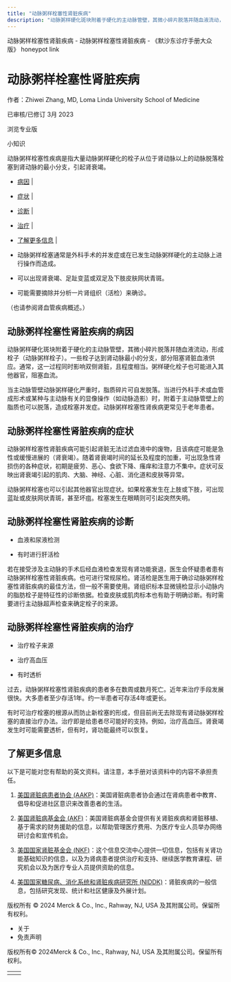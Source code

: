 ```yaml
---
title: "动脉粥样栓塞性肾脏疾病"
description: "动脉粥样硬化斑块附着于硬化的主动脉管壁，其微小碎片脱落并随血液流动，形成栓子（动脉粥样栓子）。一些栓子达到肾动脉最小的分支，部分阻塞肾脏血液供应。通常，这一过程同时影响双侧肾脏，且程度相当。粥样硬化栓子也可能进入其他器官，阻塞血流。"
---
```


﻿动脉粥样栓塞性肾脏疾病 \- 动脉粥样栓塞性肾脏疾病 \- 《默沙东诊疗手册大众版》 honeypot link

# 动脉粥样栓塞性肾脏疾病

作者：Zhiwei Zhang, MD, Loma Linda University School of Medicine

已审核/已修订 3月 2023

浏览专业版

小知识

动脉粥样栓塞性疾病是指大量动脉粥样硬化的栓子从位于肾动脉以上的动脉脱落栓塞到肾动脉的最小分支，引起肾衰竭。

- [病因](#病因_v45680493_zh) \|
- [症状](#症状_v762214_zh) \|
- [诊断](#诊断_v762219_zh) \|
- [治疗](#治疗_v762222_zh) \|
- [了解更多信息](#了解更多信息_v52131354_zh) \|

- 动脉粥样栓塞通常是外科手术的并发症或在已发生动脉粥样硬化的主动脉上进行操作而造成。

- 可以出现肾衰竭、足趾变蓝或双足及下肢皮肤网状青斑。

- 可能需要摘除并分析一片肾组织（活检）来确诊。


（也请参阅肾血管疾病概述。）

## 动脉粥样栓塞性肾脏疾病的病因

动脉粥样硬化斑块附着于硬化的主动脉管壁，其微小碎片脱落并随血液流动，形成栓子（动脉粥样栓子）。一些栓子达到肾动脉最小的分支，部分阻塞肾脏血液供应。通常，这一过程同时影响双侧肾脏，且程度相当。粥样硬化栓子也可能进入其他器官，阻塞血流。

当主动脉管壁动脉粥样硬化严重时，脂质碎片可自发脱落。当进行外科手术或血管成形术或某种与主动脉有关的显像操作（如动脉造影）时，附着于主动脉管壁上的脂质也可以脱落，造成栓塞并发症。动脉粥样栓塞性肾疾病更常见于老年患者。

## 动脉粥样栓塞性肾脏疾病的症状

动脉粥样栓塞性肾脏疾病可能引起肾脏无法过滤血液中的废物，且该病症可能是急性或缓慢进展的（肾衰竭）。随着肾衰竭时间的延长及程度的加重，可出现急性肾损伤的各种症状，初期是疲劳、恶心、食欲下降、瘙痒和注意力不集中。症状可反映出肾衰竭引起的肌肉、大脑、神经、心脏、消化道和皮肤等异常。

动脉粥样栓塞也可以引起其他器官出现症状。如果栓塞发生在上肢或下肢，可出现蓝趾或皮肤网状青斑，甚至坏疽。栓塞发生在眼睛则可引起突然失明。

## 动脉粥样栓塞性肾脏疾病的诊断

- 血液和尿液检测

- 有时进行肝活检


若在接受涉及主动脉的手术后经血液检查发现有肾功能衰退，医生会怀疑患者患有动脉粥样栓塞性肾脏疾病。也可进行常规尿检。肾活检是医生用于确诊动脉粥样栓塞性肾脏疾病的最佳方法，但一般不需要使用。肾组织标本显微镜检显示小动脉内的脂肪栓子是特征性的诊断依据。检查皮肤或肌肉标本也有助于明确诊断。有时需要进行主动脉超声检查来确定栓子的来源。

## 动脉粥样栓塞性肾脏疾病的治疗

- 治疗栓子来源

- 治疗高血压

- 有时透析


过去，动脉粥样栓塞性肾脏疾病的患者多在数周或数月死亡。近年来治疗手段发展很快。大多患者至少存活1年。约一半患者可存活4年或更长。

有时可治疗栓塞的根源从而防止新栓塞的形成，但目前尚无去除现有肾动脉粥样栓塞的直接治疗办法。治疗即是给患者尽可能好的支持。例如，治疗高血压。肾衰竭发生时可能需要透析，但有时，肾功能最终可以恢复。

## 了解更多信息

以下是可能对您有帮助的英文资料。请注意，本手册对该资料中的内容不承担责任。

1. [美国肾脏病患者协会 (AAKP)](https://www.aakp.org/)：美国肾脏病患者协会通过在肾病患者中教育、倡导和促进社区意识来改善患者的生活。

2. [美国肾脏病基金会 (AKF)](http://www.kidneyfund.org/?referrer=https://www.google.com/)：美国肾脏病基金会提供有关肾脏疾病和肾脏移植、基于需求的财务援助的信息，以帮助管理医疗费用、为医疗专业人员举办网络研讨会和宣传机会。

3. [美国国家肾脏基金会 (NKF)](https://www.kidney.org/)：这个信息交流中心提供一切信息，包括有关肾功能基础知识的信息，以及为肾病患者提供治疗和支持、继续医学教育课程、研究机会以及为医疗专业人员提供资助的信息。

4. [美国国家糖尿病、消化系统和肾脏疾病研究所 (NIDDK)](https://www.niddk.nih.gov/health-information/health-topics/kidney-disease/Pages/default.aspx)：肾脏疾病的一般信息，包括研究发现、统计和社区健康及外展计划。




版权所有 © 2024
Merck & Co., Inc., Rahway, NJ, USA 及其附属公司。保留所有权利。

- 关于
- 免责声明

版权所有© 2024Merck & Co., Inc., Rahway, NJ, USA 及其附属公司。保留所有权利。

|     |     |
| --- | --- |
|  |  |